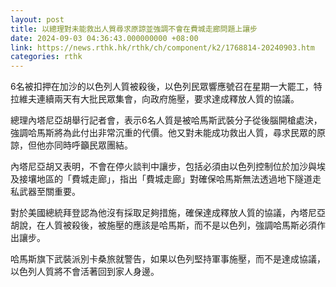 ```yaml
---
layout: post
title: 以總理對未能救出人質尋求原諒並強調不會在費城走廊問題上讓步
date: 2024-09-03 04:36:43.000000000 +08:00
link: https://news.rthk.hk/rthk/ch/component/k2/1768814-20240903.htm
categories: rthk
---
```


6名被扣押在加沙的以色列人質被殺後，以色列民眾響應號召在星期一大罷工，特拉維夫連續兩天有大批民眾集會，向政府施壓，要求達成釋放人質的協議。

總理內塔尼亞胡舉行記者會，表示6名人質是被哈馬斯武裝分子從後腦開槍處決，強調哈馬斯將為此付出非常沉重的代價。他又對未能成功救出人質，尋求民眾的原諒，但他亦同時呼籲民眾團結。

內塔尼亞胡又表明，不會在停火談判中讓步，包括必須由以色列控制位於加沙與埃及接壤地區的「費城走廊」，指出「費城走廊」對確保哈馬斯無法透過地下隧道走私武器至關重要。

對於美國總統拜登認為他沒有採取足夠措施，確保達成釋放人質的協議，內塔尼亞胡說，在人質被殺後，被施壓的應該是哈馬斯，而不是以色列，強調哈馬斯必須作出讓步。

哈馬斯旗下武裝派別卡桑旅就警告，如果以色列堅持軍事施壓，而不是達成協議，以色列人質將不會活著回到家人身邊。
